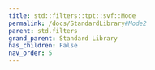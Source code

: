 ```yaml
---
title: std::filters::tpt::svf::Mode
permalink: /docs/StandardLibrary#Mode2
parent: std.filters
grand_parent: Standard Library
has_children: False
nav_order: 5
---
```

